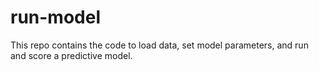 # run-model

This repo contains the code to load data, set model parameters, and run and score a predictive model.

